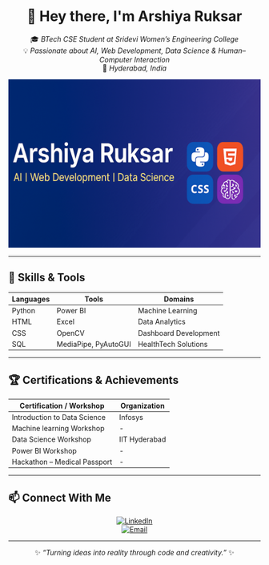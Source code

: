 <!-- Intro Section -->
<div align="center">
  
# 👋 Hey there, I'm **Arshiya Ruksar**
🎓 *BTech CSE Student at Sridevi Women’s Engineering College*  
💡 *Passionate about AI, Web Development, Data Science & Human–Computer Interaction*  
📍 *Hyderabad, India*  

![Banner](banner.png) <!-- Replace with your banner -->

</div>

---

## 🚀 Skills & Tools
<div align="center">

| **Languages** | **Tools** | **Domains** |
|---------------|-----------|-------------|
| Python | Power BI | Machine Learning |
| HTML | Excel | Data Analytics |
| CSS | OpenCV | Dashboard Development |
| SQL | MediaPipe, PyAutoGUI | HealthTech Solutions |

</div>

---

## 🏆 Certifications & Achievements
<div align="center">

| **Certification / Workshop** | **Organization** |
|--------------------------------|------------------|
| Introduction to Data Science | Infosys |
| Machine learning  Workshop | - |Nextera unitech
| Data Science Workshop | IIT Hyderabad |
| Power BI Workshop | - | IIT Hyderabad
| Hackathon – Medical Passport | - |sridevi womens engineering college

</div>

---

## 📫 Connect With Me
<div align="center">

[![LinkedIn](https://img.shields.io/badge/LinkedIn-blue?logo=linkedin&logoColor=white)](https://www.linkedin.com/in/arshiya-ruksar-b62958298/)  
[![Email](https://img.shields.io/badge/Email-red?logo=gmail&logoColor=white)](mailto:arshiyaruksar5625@gmail.com)   

</div>

---

<div align="center">

✨ *“Turning ideas into reality through code and creativity.”* ✨

</div>

